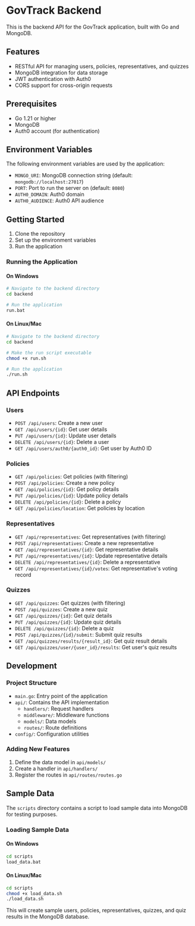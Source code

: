 # GovTrack Backend

This is the backend API for the GovTrack application, built with Go and MongoDB.

## Features

- RESTful API for managing users, policies, representatives, and quizzes
- MongoDB integration for data storage
- JWT authentication with Auth0
- CORS support for cross-origin requests

## Prerequisites

- Go 1.21 or higher
- MongoDB
- Auth0 account (for authentication)

## Environment Variables

The following environment variables are used by the application:

- `MONGO_URI`: MongoDB connection string (default: `mongodb://localhost:27017`)
- `PORT`: Port to run the server on (default: `8080`)
- `AUTH0_DOMAIN`: Auth0 domain
- `AUTH0_AUDIENCE`: Auth0 API audience

## Getting Started

1. Clone the repository
2. Set up the environment variables
3. Run the application

### Running the Application

#### On Windows

```bash
# Navigate to the backend directory
cd backend

# Run the application
run.bat
```

#### On Linux/Mac

```bash
# Navigate to the backend directory
cd backend

# Make the run script executable
chmod +x run.sh

# Run the application
./run.sh
```

## API Endpoints

### Users

- `POST /api/users`: Create a new user
- `GET /api/users/{id}`: Get user details
- `PUT /api/users/{id}`: Update user details
- `DELETE /api/users/{id}`: Delete a user
- `GET /api/users/auth0/{auth0_id}`: Get user by Auth0 ID

### Policies

- `GET /api/policies`: Get policies (with filtering)
- `POST /api/policies`: Create a new policy
- `GET /api/policies/{id}`: Get policy details
- `PUT /api/policies/{id}`: Update policy details
- `DELETE /api/policies/{id}`: Delete a policy
- `GET /api/policies/location`: Get policies by location

### Representatives

- `GET /api/representatives`: Get representatives (with filtering)
- `POST /api/representatives`: Create a new representative
- `GET /api/representatives/{id}`: Get representative details
- `PUT /api/representatives/{id}`: Update representative details
- `DELETE /api/representatives/{id}`: Delete a representative
- `GET /api/representatives/{id}/votes`: Get representative's voting record

### Quizzes

- `GET /api/quizzes`: Get quizzes (with filtering)
- `POST /api/quizzes`: Create a new quiz
- `GET /api/quizzes/{id}`: Get quiz details
- `PUT /api/quizzes/{id}`: Update quiz details
- `DELETE /api/quizzes/{id}`: Delete a quiz
- `POST /api/quizzes/{id}/submit`: Submit quiz results
- `GET /api/quizzes/results/{result_id}`: Get quiz result details
- `GET /api/quizzes/user/{user_id}/results`: Get user's quiz results

## Development

### Project Structure

- `main.go`: Entry point of the application
- `api/`: Contains the API implementation
  - `handlers/`: Request handlers
  - `middleware/`: Middleware functions
  - `models/`: Data models
  - `routes/`: Route definitions
- `config/`: Configuration utilities

### Adding New Features

1. Define the data model in `api/models/`
2. Create a handler in `api/handlers/`
3. Register the routes in `api/routes/routes.go`

## Sample Data

The `scripts` directory contains a script to load sample data into MongoDB for testing purposes.

### Loading Sample Data

#### On Windows

```bash
cd scripts
load_data.bat
```

#### On Linux/Mac

```bash
cd scripts
chmod +x load_data.sh
./load_data.sh
```

This will create sample users, policies, representatives, quizzes, and quiz results in the MongoDB database. 